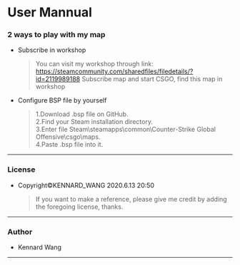 # User Mannual
### 2 ways to play with my map
+ Subscribe in workshop

  > You can visit my workshop through link: https://steamcommunity.com/sharedfiles/filedetails/?id=2119989188
  > Subscribe map and start CSGO, find this map in workshop
+ Configure BSP file by yourself

  > 1.Download .bsp file on GitHub.  
  > 2.Find your Steam installation directory.  
  > 3.Enter file Steam\steamapps\common\Counter-Strike Global Offensive\csgo\maps.  
  > 4.Paste .bsp file into it.
------
### License  
+ Copyright©KENNARD_WANG 2020.6.13 20:50

  > If you want to make a reference, please give me credit by adding the foregoing license, thanks.
------
### Author
+ Kennard Wang
------
